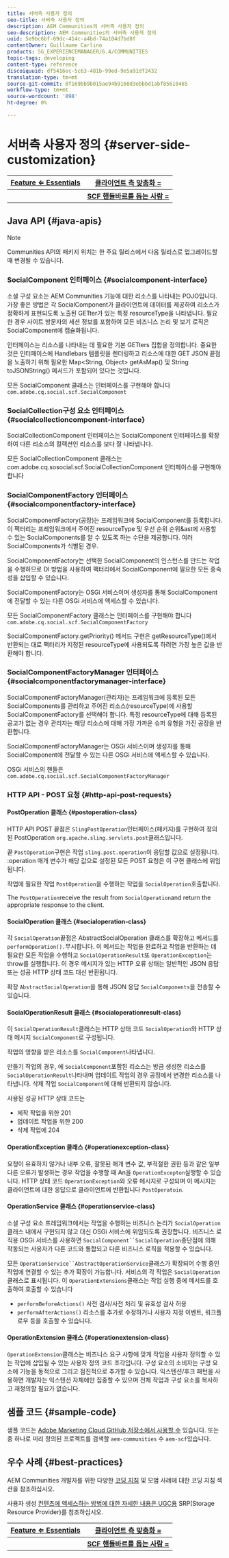 ```yaml
---
title: 서버측 사용자 정의
seo-title: 서버측 사용자 정의
description: AEM Communities의 서버측 사용자 정의
seo-description: AEM Communities의 서버측 사용자 정의
uuid: 5e9bc6bf-69dc-414c-a4bd-74a104d7bd8f
contentOwner: Guillaume Carlino
products: SG_EXPERIENCEMANAGER/6.4/COMMUNITIES
topic-tags: developing
content-type: reference
discoiquuid: df5416ec-5c63-481b-99ed-9e5a91df2432
translation-type: tm+mt
source-git-commit: 8f169bb9b015ae94b9160d3ebbbd1abf85610465
workflow-type: tm+mt
source-wordcount: '898'
ht-degree: 0%

---
```



# 서버측 사용자 정의 {#server-side-customization}

| **[Feature ⇐ Essentials](essentials.md)** | **[클라이언트 측 맞춤화 =](client-customize.md)** |
|---|---|
|  | **[SCF 핸들바르를 돕는 사람 =](handlebars-helpers.md)** |

## Java API {#java-apis}

>[!NOTE]
>
>Communities API의 패키지 위치는 한 주요 릴리스에서 다음 릴리스로 업그레이드할 때 변경될 수 있습니다.

### SocialComponent 인터페이스 {#socialcomponent-interface}

소셜 구성 요소는 AEM Communities 기능에 대한 리소스를 나타내는 POJO입니다. 가장 좋은 방법은 각 SocialComponent가 클라이언트에 데이터를 제공하여 리소스가 정확하게 표현되도록 노출된 GETter가 있는 특정 resourceType을 나타냅니다. 필요한 경우 사이트 방문자의 세션 정보를 포함하여 모든 비즈니스 논리 및 보기 로직은 SocialComponent에 캡슐화됩니다.

인터페이스는 리소스를 나타내는 데 필요한 기본 GETters 집합을 정의합니다. 중요한 것은 인터페이스에 Handlebars 템플릿을 렌더링하고 리소스에 대한 GET JSON 끝점을 노출하기 위해 필요한 Map&lt;String, Object> getAsMap() 및 String toJSONString() 메서드가 포함되어 있다는 것입니다.

모든 SocialComponent 클래스는 인터페이스를 구현해야 합니다 `com.adobe.cq.social.scf.SocialComponent`

### SocialCollection구성 요소 인터페이스 {#socialcollectioncomponent-interface}

SocialCollectionComponent 인터페이스는 SocialComponent 인터페이스를 확장하여 다른 리소스의 컬렉션인 리소스를 보다 잘 나타냅니다.

모든 SocialCollectionComponent 클래스는 com.adobe.cq.sosocial.scf.SocialCollectionComponent 인터페이스를 구현해야 합니다

### SocialComponentFactory 인터페이스 {#socialcomponentfactory-interface}

SocialComponentFactory(공장)는 프레임워크에 SocialComponent를 등록합니다. 이 팩터리는 프레임워크에서 주어진 resourceType 및 우선 순위 순위&amp;ast에 사용할 수 있는 SocialComponents를 알 수 있도록 하는 수단을 제공합니다. 여러 SocialComponents가 식별된 경우.

SocialComponentFactory는 선택한 SocialComponent의 인스턴스를 만드는 작업을 수행하므로 DI 방법을 사용하여 팩터리에서 SocialComponent에 필요한 모든 종속성을 삽입할 수 있습니다.

SocialComponentFactory는 OSGi 서비스이며 생성자를 통해 SocialComponent에 전달할 수 있는 다른 OSGi 서비스에 액세스할 수 있습니다.

모든 SocialComponentFactory 클래스는 인터페이스를 구현해야 합니다 `com.adobe.cq.social.scf.SocialComponentFactory`

SocialComponentFactory.getPriority() 메서드 구현은 getResourceType()에서 반환되는 대로 팩터리가 지정된 resourceType에 사용되도록 하려면 가장 높은 값을 반환해야 합니다.

### SocialComponentFactoryManager 인터페이스 {#socialcomponentfactorymanager-interface}

SocialComponentFactoryManager(관리자)는 프레임워크에 등록된 모든 SocialComponents를 관리하고 주어진 리소스(resourceType)에 사용할 SocialComponentFactory를 선택해야 합니다. 특정 resourceType에 대해 등록된 공고가 없는 경우 관리자는 해당 리소스에 대해 가장 가까운 슈퍼 유형을 가진 공장을 반환합니다.

SocialComponentFactoryManager는 OSGi 서비스이며 생성자를 통해 SocialComponent에 전달할 수 있는 다른 OSGi 서비스에 액세스할 수 있습니다.

OSGi 서비스의 핸들은 `com.adobe.cq.social.scf.SocialComponentFactoryManager`

### HTTP API - POST 요청 {#http-api-post-requests}

#### PostOperation 클래스 {#postoperation-class}

HTTP API POST 끝점은 `SlingPostOperation`인터페이스(패키지)를 구현하여 정의된 PostOperation `org.apache.sling.servlets.post`클래스입니다.

끝 `PostOperation`구현은 작업 `sling.post.operation`이 응답할 값으로 설정됩니다. :operation 매개 변수가 해당 값으로 설정된 모든 POST 요청은 이 구현 클래스에 위임됩니다.

작업에 필요한 작업 `PostOperation`을 수행하는 작업을 `SocialOperation`호출합니다.

The `PostOperation`receive the result from `SocialOperation`and return the appropriate response to the client.

#### SocialOperation 클래스 {#socialoperation-class}

각 `SocialOperation`끝점은 AbstractSocialOperation 클래스를 확장하고 메서드를 `performOperation().`무시합니다. 이 메서드는 작업을 완료하고 작업을 반환하는 데 필요한 모든 작업을 수행하고 `SocialOperationResult`또 `OperationException`는 throw를 실행합니다. 이 경우 메시지가 있는 HTTP 오류 상태는 일반적인 JSON 응답 또는 성공 HTTP 상태 코드 대신 반환됩니다.

확장 `AbstractSocialOperation`을 통해 JSON 응답 `SocialComponents`을 전송할 수 있습니다.

#### SocialOperationResult 클래스 {#socialoperationresult-class}

이 `SocialOperationResult`클래스는 HTTP 상태 코드 `SocialOperation`와 HTTP 상태 메시지 `SocialComponent`로 구성됩니다.

작업의 영향을 받은 리소스를 `SocialComponent`나타냅니다.

만들기 작업의 경우, 에 `SocialComponent`포함된 리소스는 방금 생성한 리소스를 `SocialOperationResult`나타내며 업데이트 작업의 경우 공정에서 변경한 리소스를 나타냅니다. 삭제 작업 `SocialComponent`에 대해 반환되지 않습니다.

사용된 성공 HTTP 상태 코드는

* 제작 작업을 위한 201
* 업데이트 작업을 위한 200
* 삭제 작업에 204

#### OperationException 클래스 {#operationexception-class}

요청이 유효하지 않거나 내부 오류, 잘못된 매개 변수 값, 부적절한 권한 등과 같은 일부 다른 오류가 발생하는 경우 작업을 수행할 때 An을 `OperationExcepton`실행할 수 있습니다. HTTP 상태 코드 `OperationException`와 오류 메시지로 구성되며 이 메시지는 클라이언트에 대한 응답으로 클라이언트에 반환됩니다 `PostOperatoin`.

#### OperationService 클래스 {#operationservice-class}

소셜 구성 요소 프레임워크에서는 작업을 수행하는 비즈니스 논리가 `SocialOperation`클래스 내에서 구현되지 않고 대신 OSGi 서비스에 위임되도록 권장합니다. 비즈니스 로직용 OSGi 서비스를 사용하면 `SocialComponent``SocialOperation`종단점에 의해 작동되는 사용자가 다른 코드와 통합되고 다른 비즈니스 로직을 적용할 수 있습니다.

모든 `OperationService``AbstractOperationService`클래스가 확장되어 수행 중인 작업에 연결할 수 있는 추가 확장이 가능합니다. 서비스의 각 작업은 `SocialOperation`클래스로 표시됩니다. 이 `OperationExtensions`클래스는 작업 실행 중에 메서드를 호출하여 호출할 수 있습니다

* `performBeforeActions()`
사전 검사/사전 처리 및 유효성 검사 허용
* `performAfterActions()`
리소스를 추가로 수정하거나 사용자 지정 이벤트, 워크플로우 등을 호출할 수 있습니다.

#### OperationExtension 클래스 {#operationextension-class}

`OperationExtension`클래스는 비즈니스 요구 사항에 맞게 작업을 사용자 정의할 수 있는 작업에 삽입될 수 있는 사용자 정의 코드 조각입니다. 구성 요소의 소비자는 구성 요소에 기능을 동적으로 그리고 점진적으로 추가할 수 있습니다. 익스텐션/후크 패턴을 사용하면 개발자는 익스텐션 자체에만 집중할 수 있으며 전체 작업과 구성 요소를 복사하고 재정의할 필요가 없습니다.

## 샘플 코드 {#sample-code}

샘플 코드는 [Adobe Marketing Cloud GitHub 저장소에서 사용할 수](https://github.com/Adobe-Marketing-Cloud) 있습니다. 또는 중 하나로 미리 정의된 프로젝트를 검색할 `aem-communities` 수 `aem-scf`있습니다.

## 우수 사례 {#best-practices}

AEM Communities 개발자를 위한 다양한 [코딩 지침](code-guide.md) 및 모범 사례에 대한 코딩 지침 섹션을 참조하십시오.

사용자 생성 [컨텐츠에 액세스하는 방법에 대한 자세한 내용은 UGC용](srp.md) SRP(Storage Resource Provider)를 참조하십시오.

| **[Feature ⇐ Essentials](essentials.md)** | **[클라이언트 측 맞춤화 =](client-customize.md)** |
|---|---|
|  | **[SCF 핸들바르를 돕는 사람 =](handlebars-helpers.md)** |

